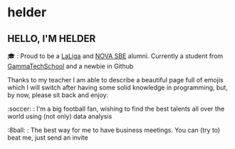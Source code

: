 # helder

## HELLO, I'M HELDER

:mortar_board: : Proud to be a [LaLiga][LaLiga] and [NOVA SBE][NOVA SBE] alumni. Currently a student from [GammaTechSchool][GammaTechSchool] and a newbie in Github

</p> Thanks to my teacher I am able to describe a beautiful page full of emojis which I will switch after having some solid knowledge in programming, but, by now, please sit back and enjoy:

</p> :soccer: : I'm a big football fan, wishing to find the best talents all over the world using (not only) data analysis
</p> :8ball: : The best way for me to have business meetings. You can (try to) beat me, just send an invite

[GammaTechSchool]: https://gammatech.school
[LaLiga]: https://business-school.laliga.com
[NOVA SBE]: https://novasbe.unl.pt/en/

